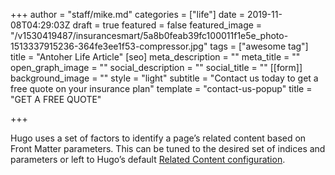 +++
author = "staff/mike.md"
categories = ["life"]
date = 2019-11-08T04:29:03Z
draft = true
featured = false
featured_image = "/v1530419487/insurancesmart/5a8b0feab39fc100011f1e5e_photo-1513337915236-364fe3ee1f53-compressor.jpg"
tags = ["awesome tag"]
title = "Antoher Life Article"
[seo]
meta_description = ""
meta_title = ""
open_graph_image = ""
social_description = ""
social_title = ""
[[form]]
background_image = ""
style = "light"
subtitle = "Contact us today to get a free quote on your insurance plan"
template = "contact-us-popup"
title = "GET A FREE QUOTE"

+++

Hugo uses a set of factors to identify a page’s related content based on Front Matter parameters. This can be tuned to the desired set of indices and parameters or left to Hugo’s default [Related Content configuration](https://gohugo.io/content-management/related/#configure-related-content).
